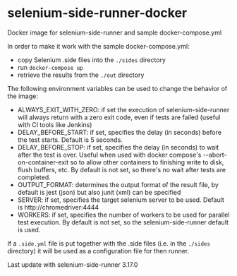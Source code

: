 # selenium-side-runner-docker
Docker image for selenium-side-runner and sample docker-compose.yml

In order to make it work with the sample docker-compose.yml:
* copy Selenium .side files into the `./sides` directory
* run `docker-compose up`
* retrieve the results from the `./out` directory

The following environment variables can be used to change the behavior of the
image:
* ALWAYS_EXIT_WITH_ZERO: if set the execution of selenium-side-runner will
  always return with a zero exit code, even if tests are failed (useful with CI
  tools like Jenkins)
* DELAY_BEFORE_START: if set, specifies the delay (in seconds) before the test
  starts. Default is 5 seconds.
* DELAY_BEFORE_STOP: if set, specifies the delay (in seconds) to wait after the
  test is over. Useful when used with docker compose's --abort-on-container-exit
  so to allow other containers to finishing write to disk, flush buffers, etc.
  By default is not set, so there's no wait after tests are completed.
* OUTPUT_FORMAT: determines the output format of the result file, by default is
  jest (json) but also junit (xml) can be specified
* SERVER: if set, specifies the target selenium server to be used.
  Default is http://chromedriver:4444
* WORKERS: if set, specifies the number of workers to be used for parallel test
  execution.
  By default is not set, so the selenium-side-runner default is used.

If a `.side.yml` file is put together with the .side files (i.e. in the
`./sides` directory) it will be used as a configuration file for then runner.

Last update with selenium-side-runner 3.17.0
